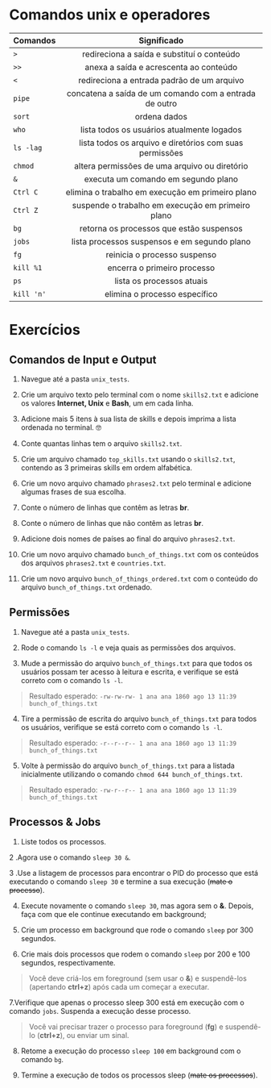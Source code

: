 # Comandos unix e operadores 


| **Comandos** | **Significado** |
|--------------|:---------------:|
|     `>`      |redireciona a saída e substituí o conteúdo|
|   `>>`       |anexa a saída e acrescenta ao conteúdo|
|    `<`       |redireciona a entrada padrão de um arquivo|
|    `pipe`    |concatena a saída de um comando com a entrada de outro|
|    `sort`    |ordena dados|
|    `who`     |lista todos os usuários atualmente logados|
|   `ls -lag`  |lista todos os arquivo e diretórios com suas permissões|
|    `chmod`   |altera permissões de uma arquivo ou diretório|
|     `&`      |executa um comando em segundo plano|
|    `Ctrl C`  |elimina o trabalho em execução em primeiro plano|
|  `Ctrl Z`    |suspende o trabalho em execução em primeiro plano|
|    `bg`      |retorna os processos que estão suspensos|
|    `jobs`    |lista processos suspensos e em segundo plano|
|     `fg`     |reinicia o processo suspenso|
|  `kill %1`   |encerra o primeiro processo|
|     `ps`     |lista os processos atuais|
|  `kill 'n'`  |elimina o processo específico|


# Exercícios


## Comandos de Input e Output

  1. Navegue até a pasta `unix_tests`.

  2. Crie um arquivo texto pelo terminal com o nome `skills2.txt` e adicione os valores **Internet, Unix** e **Bash**, um em cada linha.

  3. Adicione mais 5 itens à sua lista de skills e depois imprima a lista ordenada no terminal. 🤓

  4. Conte quantas linhas tem o arquivo `skills2.txt`.

  5. Crie um arquivo chamado `top_skills.txt` usando o `skills2.txt`, contendo as 3 primeiras skills em ordem alfabética.

  6. Crie um novo arquivo chamado `phrases2.txt` pelo terminal e adicione algumas frases de sua escolha.

  7. Conte o número de linhas que contêm as letras **br**.

  8. Conte o número de linhas que não contêm as letras **br**.

  9. Adicione dois nomes de países ao final do arquivo `phrases2.txt`.

  10. Crie um novo arquivo chamado `bunch_of_things.txt` com os conteúdos dos arquivos `phrases2.txt` e `countries.txt`.

  11. Crie um novo arquivo `bunch_of_things_ordered.txt` com o conteúdo do arquivo `bunch_of_things.txt` ordenado.


## Permissões

  1. Navegue até a pasta `unix_tests`.

  2. Rode o comando `ls -l` e veja quais as permissões dos arquivos.

  3. Mude a permissão do arquivo `bunch_of_things.txt` para que todos os usuários possam ter acesso à leitura e escrita, e verifique se está correto com o comando `ls -l`.
  >Resultado esperado: `-rw-rw-rw- 1 ana ana 1860 ago 13 11:39 bunch_of_things.txt`

  4. Tire a permissão de escrita do arquivo `bunch_of_things.txt` para todos os usuários, verifique se está correto com o comando `ls -l`.
  >Resultado esperado: `-r--r--r-- 1 ana ana 1860 ago 13 11:39 bunch_of_things.txt`

  5. Volte à permissão do arquivo `bunch_of_things.txt` para a listada inicialmente utilizando o comando `chmod 644 bunch_of_things.txt`.
  >Resultado esperado: `-rw-r--r-- 1 ana ana 1860 ago 13 11:39 bunch_of_things.txt`


## Processos & Jobs

  1. Liste todos os processos.

  2 .Agora use o comando `sleep 30 &`.

  3 .Use a listagem de processos para encontrar o PID do processo que está executando o comando `sleep 30` e termine a sua execução (~~mate o processo~~).

  4. Execute novamente o comando `sleep 30`, mas agora sem o **&**. Depois, faça com que ele continue executando em background;

  5. Crie um processo em background que rode o comando `sleep` por 300 segundos.

  6. Crie mais dois processos que rodem o comando `sleep` por 200 e 100 segundos, respectivamente.
  >Você deve criá-los em foreground (sem usar o **&**) e suspendê-los (apertando **ctrl+z**) após cada um começar a executar.

  7.Verifique que apenas o processo sleep 300 está em execução com o comando `jobs`. Suspenda a execução desse processo.
  >Você vai precisar trazer o processo para foreground (**fg**) e suspendê-lo (**ctrl+z**), ou enviar um sinal.

  8. Retome a execução do processo `sleep 100` em background com o comando `bg`.

  9. Termine a execução de todos os processos sleep (~~mate os processos~~).